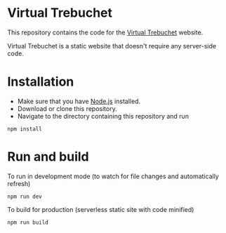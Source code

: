 # Virtual Trebuchet

This repository contains the code for the [Virtual Trebuchet](https://virtualtrebuchet.com/) website.

Virtual Trebuchet is a static website that doesn't require any server-side code.

# Installation

- Make sure that you have [Node.js](https://nodejs.org/) installed.
- Download or clone this repository.
- Navigate to the directory containing this repository and run

```
npm install
```

# Run and build

To run in development mode (to watch for file changes and automatically refresh)

```
npm run dev
```

To build for production (serverless static site with code minified)
```
npm run build
```
